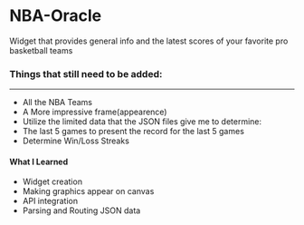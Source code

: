 # NBA-Oracle
Widget that provides general info and the latest scores of your favorite pro basketball teams

### Things that still need to be added:
----------------------------------------
- All the NBA Teams
- A More impressive frame(appearence)
- Utilize the limited data that the JSON files give me to determine:
- The last 5 games to present the record for the last 5 games
- Determine Win/Loss Streaks

#### What I Learned
- Widget creation
- Making graphics appear on canvas
- API integration
- Parsing and Routing JSON data
